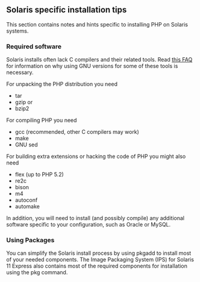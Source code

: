 <span class="productname">Solaris</span> specific installation tips
-------------------------------------------------------------------

This section contains notes and hints specific to installing PHP on
<span class="productname">Solaris</span> systems.

### Required software

<span class="productname">Solaris</span> installs often lack C compilers
and their related tools. Read
<a href="/faq/build.html#faq.installation.needgnu" class="link">this FAQ</a>
for information on why using GNU versions for some of these tools is
necessary.

For unpacking the PHP distribution you need

-   <span class="simpara"> tar </span>
-   <span class="simpara"> gzip or </span>
-   <span class="simpara"> bzip2 </span>

For compiling PHP you need

-   <span class="simpara"> gcc (recommended, other C compilers may work)
    </span>
-   <span class="simpara"> make </span>
-   <span class="simpara"> GNU sed </span>

For building extra extensions or hacking the code of PHP you might also
need

-   <span class="simpara"> flex (up to PHP 5.2) </span>
-   <span class="simpara"> re2c </span>
-   <span class="simpara"> bison </span>
-   <span class="simpara"> m4 </span>
-   <span class="simpara"> autoconf </span>
-   <span class="simpara"> automake </span>

In addition, you will need to install (and possibly compile) any
additional software specific to your configuration, such as Oracle or
MySQL.

### Using Packages

You can simplify the <span class="productname">Solaris</span> install
process by using pkgadd to install most of your needed components. The
Image Packaging System (IPS) for <span class="productname">Solaris 11
Express</span> also contains most of the required components for
installation using the pkg command.
